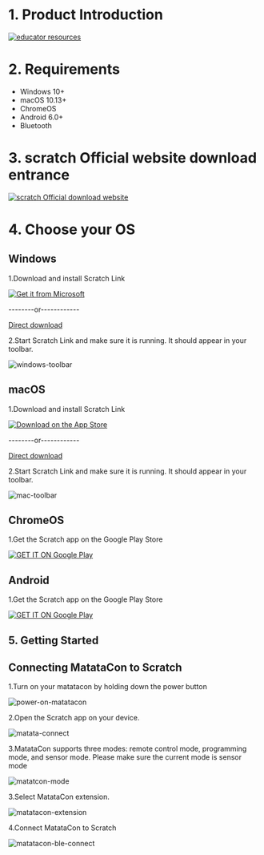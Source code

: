 
# 1. Product Introduction #

[![educator resources](https://github.com/YanMinge/scratch-doc/blob/master/resources/education-li3.jpg)](https://matatalab.com/education "educator resources")

# 2. Requirements #

- Windows 10+
- macOS 10.13+
- ChromeOS
- Android 6.0+
- Bluetooth

# 3. scratch Official website download entrance #
[![scratch Official download website](https://github.com/YanMinge/scratch-doc/blob/master/resources/scratch_logo.jpg)](https://scratch.mit.edu/ "scratch Official download website")

# 4. Choose your OS #

## Windows ##

1.Download and install Scratch Link

[![Get it from Microsoft](https://github.com/YanMinge/scratch-doc/blob/master/resources/windows-store-badge.png)](https://www.microsoft.com/store/productId/9N48XLLCZH0X "Get it from Microsoft")

--------or------------

[Direct download](https://downloads.scratch.mit.edu/link/windows.zip "Direct download")

2.Start Scratch Link and make sure it is running. It should appear in your toolbar.

![windows-toolbar](https://github.com/YanMinge/scratch-doc/blob/master/resources/windows-toolbar.png)

## macOS ##

1.Download and install Scratch Link

[![Download on the App Store](https://github.com/YanMinge/scratch-doc/blob/master/resources/mac-store-badge.png)](https://itunes.apple.com/us/app/scratch-link/id1408863490 "Download on the App Store")

--------or------------

[Direct download](https://downloads.scratch.mit.edu/link/mac.zip "Direct download")

2.Start Scratch Link and make sure it is running. It should appear in your toolbar.

![mac-toolbar](https://github.com/YanMinge/scratch-doc/blob/master/resources/mac-toolbar.png)

## ChromeOS ##

1.Get the Scratch app on the Google Play Store

[![GET IT ON Google Play](https://github.com/YanMinge/scratch-doc/blob/master/resources/google-play-badge.png)](https://play.google.com/store/apps/details?id=org.scratch "GET IT ON Google Play")

## Android ##

1.Get the Scratch app on the Google Play Store

[![GET IT ON Google Play](https://github.com/YanMinge/scratch-doc/blob/master/resources/google-play-badge.png)](https://play.google.com/store/apps/details?id=org.scratch "GET IT ON Google Play")

## 5. Getting Started ##

## Connecting MatataCon to Scratch ##

1.Turn on your matatacon by holding down the power button

![power-on-matatacon](https://github.com/YanMinge/scratch-doc/blob/master/resources/power-on-matatacon.png)

2.Open the Scratch app on your device.

![matata-connect](https://github.com/YanMinge/scratch-doc/blob/master/resources/matata-connect-2.png)

3.MatataCon supports three modes: remote control mode, programming mode, and sensor mode. Please make sure the current mode is sensor mode

![matatcon-mode](https://github.com/YanMinge/scratch-doc/blob/master/resources/matatcon-mode.png)

3.Select MatataCon extension.

![matatacon-extension](https://github.com/YanMinge/scratch-doc/blob/master/resources/matatacon-extension.png)

4.Connect MatataCon to Scratch

![matatacon-ble-connect](https://github.com/YanMinge/scratch-doc/blob/master/resources/matatacon-ble-connect.png)



